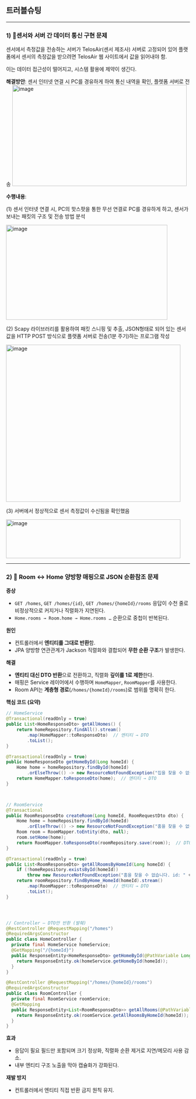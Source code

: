 ##  트러블슈팅
---

### 1) 🔧센서와 서버 간 데이터 통신 구현 문제
센서에서 측정값을 전송하는 서버가 TelosAir(센서 제조사) 서버로 고정되어 있어 플랫폼에서 센서의 측정값을 받으려면 TelosAir 웹 사이트에서 값을 읽어내야 함. 

이는 데이터 접근성이 떨어지고, 시스템 활용에 제약이 생긴다.


**해결방안**: 센서 인터넷 연결 시 PC를 경유하게 하여 통신 내역을 확인, 플렛폼 서버로 전송
<img width="478" height="276" alt="image" src="https://github.com/user-attachments/assets/f84168be-3de8-4fa0-a7b0-b44c0f0f21d3" />



**수행내용**:

(1) 센서 인터넷 연결 시, PC의 핫스팟을 통한 무선 연결로 PC를 경유하게 하고, 센서가 보내는 패킷의 구조 및 전송 방법 분석


<img width="442" height="259" alt="image" src="https://github.com/user-attachments/assets/39eab49f-3477-4233-a0ec-122e011ea8d5" />



(2) Scapy 라이브러리를 활용하여 패킷 스니핑 및 추출, JSON형태로 되어 있는 센서값을 HTTP POST 방식으로 플랫폼 서버로 전송(1분 주기)하는 프로그램 작성




<img width="478" height="429" alt="image" src="https://github.com/user-attachments/assets/42816cfe-ded7-45bb-a01f-615b575b4f23" />





 (3) 서버에서 정상적으로 센서 측정값이 수신됨을 확인했음


 <img width="478" height="106" alt="image" src="https://github.com/user-attachments/assets/e4da00c9-a5ba-491f-b6d8-49caf6c01d38" />


---


### 2) 🔧 Room ↔ Home 양방향 매핑으로 JSON 순환참조 문제

**증상**  
- `GET /homes`, `GET /homes/{id}`, `GET /homes/{homeId}/rooms` 응답이 수천 줄로 비정상적으로 커지거나 직렬화가 지연된다.  
- `Home.rooms → Room.home → Home.rooms …` 순환으로 중첩이 반복된다.

**원인**  
- 컨트롤러에서 **엔티티를 그대로 반환**함.  
- JPA 양방향 연관관계가 Jackson 직렬화와 결합되어 **무한 순환 구조**가 발생한다.

**해결**  
- **엔티티 대신 DTO 반환**으로 전환하고, 직렬화 **깊이를 1로 제한**한다.  
- 매핑은 Service 레이어에서 수행하며 `HomeMapper`, `RoomMapper`를 사용한다.  
- Room API는 **계층형 경로**(`/homes/{homeId}/rooms`)로 범위를 명확히 한다.

**핵심 코드 (요약)**

```java
// HomeService
@Transactional(readOnly = true)
public List<HomeResponseDto> getAllHomes() {
    return homeRepository.findAll().stream()
        .map(HomeMapper::toResponseDto)  // 엔티티 → DTO
        .toList();
}

@Transactional(readOnly = true)
public HomeResponseDto getHomeById(Long homeId) {
    Home home = homeRepository.findById(homeId)
        .orElseThrow(() -> new ResourceNotFoundException("집을 찾을 수 없습니다. id: " + homeId));
    return HomeMapper.toResponseDto(home);  // 엔티티 → DTO
}



// RoomService
@Transactional
public RoomResponseDto createRoom(Long homeId, RoomRequestDto dto) {
    Home home = homeRepository.findById(homeId)
        .orElseThrow(() -> new ResourceNotFoundException("홈을 찾을 수 없습니다. id: " + homeId));
    Room room = RoomMapper.toEntity(dto, null);
    room.setHome(home);
    return RoomMapper.toResponseDto(roomRepository.save(room));  // DTO 반환
}

@Transactional(readOnly = true)
public List<RoomResponseDto> getAllRoomsByHomeId(Long homeId) {
    if (!homeRepository.existsById(homeId))
        throw new ResourceNotFoundException("홈을 찾을 수 없습니다. id: " + homeId);
    return roomRepository.findByHome_HomeId(homeId).stream()
        .map(RoomMapper::toResponseDto)  // 엔티티 → DTO
        .toList();
}




// Controller — DTO만 반환 (발췌)
@RestController @RequestMapping("/homes")
@RequiredArgsConstructor
public class HomeController {
  private final HomeService homeService;
  @GetMapping("/{homeId}")
  public ResponseEntity<HomeResponseDto> getHomeById(@PathVariable Long homeId) {
    return ResponseEntity.ok(homeService.getHomeById(homeId));
  }
}

@RestController @RequestMapping("/homes/{homeId}/rooms")
@RequiredArgsConstructor
public class RoomController {
  private final RoomService roomService;
  @GetMapping
  public ResponseEntity<List<RoomResponseDto>> getAllRooms(@PathVariable Long homeId) {
    return ResponseEntity.ok(roomService.getAllRoomsByHomeId(homeId));
  }
}
```


**효과**
- 응답이 필요 필드만 포함되며 크기 정상화, 직렬화 순환 제거로 지연/메모리 사용 감소.
- 내부 엔티티 구조 노출을 막아 캡슐화가 강화된다.

**재발 방지**
- 컨트롤러에서 엔티티 직접 반환 금지 원칙 유지.

